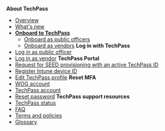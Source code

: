**About TechPass**
- [Overview](home)
- [What's new](/whats-new/whats-new.md)
- [**Onboard to TechPass**](onboard-to-techpass.md)
  - [Onboard as public officers](onboard-public-officers-using-non-se-machines)
  - [Onboard as vendors](onboard-vendors-to-techpass)
**Log in with TechPass**
- [Log in as public officer](log-in-as-po)
- [Log in as vendor](log-in-as-vendor)
**TechPass Portal**
- [Request for SEED provisioning with an active TechPass ID](request-for-seed-provisioning)
- [Register Intune device ID](register-intune-device-id)
- [Edit TechPass profile](edit-profile)
**Reset MFA**
- [WOG account](reset-security-verification-for-wog-account)
- [TechPass account](reset-techpass-mfa-for-new-device)  
- [Reset password](reset-password)
**TechPass support resources**
- [TechPass status](techpass-status)
- [FAQ](/support/overview.md)
- [Terms and policies](terms-and-policies)
- [Glossary](glossary)


<!--
- Onboard public officer
  - [Step 1 Request for TechPass and SEED](step1-request-for-techpass-and-seed-provisioning-as-public-officer)

  -->
